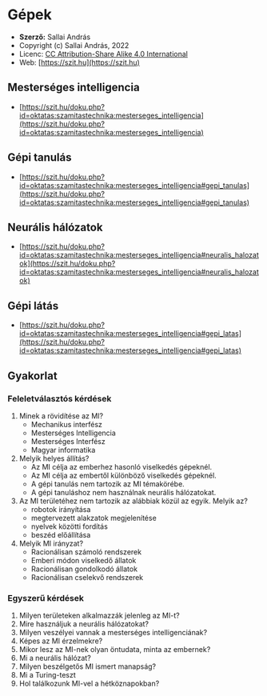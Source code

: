 # Gépek

* **Szerző:** Sallai András
* Copyright (c) Sallai András, 2022
* Licenc: [CC Attribution-Share Alike 4.0 International](https://creativecommons.org/licenses/by-sa/4.0/)
* Web: [https://szit.hu](https://szit.hu)

## Mesterséges intelligencia

* [https://szit.hu/doku.php?id=oktatas:szamitastechnika:mesterseges_intelligencia](https://szit.hu/doku.php?id=oktatas:szamitastechnika:mesterseges_intelligencia)

## Gépi tanulás

* [https://szit.hu/doku.php?id=oktatas:szamitastechnika:mesterseges_intelligencia#gepi_tanulas](https://szit.hu/doku.php?id=oktatas:szamitastechnika:mesterseges_intelligencia#gepi_tanulas)

## Neurális hálózatok

* [https://szit.hu/doku.php?id=oktatas:szamitastechnika:mesterseges_intelligencia#neuralis_halozatok](https://szit.hu/doku.php?id=oktatas:szamitastechnika:mesterseges_intelligencia#neuralis_halozatok)

## Gépi látás

* [https://szit.hu/doku.php?id=oktatas:szamitastechnika:mesterseges_intelligencia#gepi_latas](https://szit.hu/doku.php?id=oktatas:szamitastechnika:mesterseges_intelligencia#gepi_latas)

## Gyakorlat

### Feleletválasztós kérdések

1. Minek a rövidítése az MI?
    * Mechanikus interfész
    * Mesterséges Intelligencia
    * Mesterséges Interfész
    * Magyar informatika
2. Melyik helyes állítás?
    * Az MI célja az emberhez hasonló viselkedés gépeknél.
    * Az MI célja az embertől különböző viselkedés gépeknél.
    * A gépi tanulás nem tartozik az MI témakörébe.
    * A gépi tanuláshoz nem használnak neurális hálózatokat.
3. Az MI területéhez nem tartozik az alábbiak közül az egyik. Melyik az?
    * robotok irányítása
    * megtervezett alakzatok megjelenítése
    * nyelvek közötti fordítás
    * beszéd előállítása
4. Melyik MI irányzat?
    * Racionálisan számoló rendszerek
    * Emberi módon viselkedő állatok
    * Racionálisan gondolkodó állatok
    * Racionálisan cselekvő rendszerek

### Egyszerű kérdések

1. Milyen területeken alkalmazzák jelenleg az MI-t?
2. Mire használjuk a neurális hálózatokat?
3. Milyen veszélyei vannak a mesterséges intelligenciának?
4. Képes az MI érzelmekre?
5. Mikor lesz az MI-nek olyan öntudata, minta az embernek?
6. Mi a neurális hálózat?
7. Milyen beszélgetős MI ismert manapság?
8. Mi a Turing-teszt
9. Hol találkozunk MI-vel a hétköznapokban?
